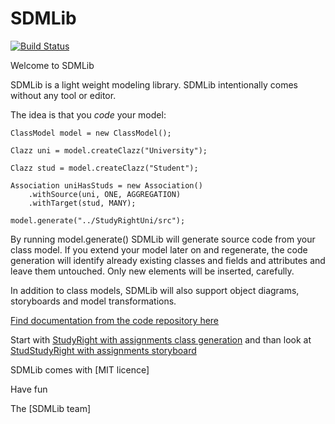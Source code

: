 SDMLib
======

[![Build Status](https://travis-ci.org/fujaba/SDMLib.svg?branch=master)](https://travis-ci.org/fujaba/SDMLib)

Welcome to SDMLib

SDMLib is a light weight modeling library. SDMLib intentionally comes without any tool or editor. 

The idea is that you _code_ your model: 

    ClassModel model = new ClassModel();

    Clazz uni = model.createClazz("University");

    Clazz stud = model.createClazz("Student");

    Association uniHasStuds = new Association()
        .withSource(uni, ONE, AGGREGATION)
        .withTarget(stud, MANY);

    model.generate("../StudyRightUni/src");

By running model.generate() SDMLib will generate source code from your class model. 
If you extend your model later on and regenerate, the code generation will identify 
already existing classes and fields and attributes and leave them untouched. Only new 
elements will be inserted, carefully. 

In addition to class models, SDMLib will also support object diagrams, storyboards and model transformations. 

[Find documentation from the code repository here](https://rawgit.com/fujaba/SDMLib/master/doc/index.html)

Start with [StudyRight with assignments class generation](https://rawgit.com/fujaba/SDMLib/master/doc/StudyRight%20with%20assignments%20class%20generation.html)
and than look at [StudStudyRight with assignments storyboard](https://rawgit.com/fujaba/SDMLib/master/doc/StudyRight%20with%20assignments%20storyboard.html)

SDMLib comes with [MIT licence]

Have fun 

The [SDMLib team]
